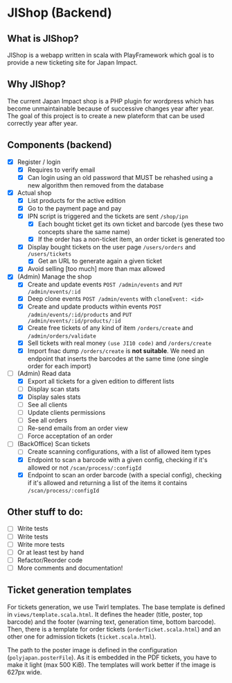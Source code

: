 JIShop (Backend)
================

## What is JIShop?

JIShop is a webapp written in scala with PlayFramework which goal is to provide a new ticketing site for Japan Impact.

## Why JIShop?

The current Japan Impact shop is a PHP plugin for wordpress which has become unmaintainable because of successive changes year
after year. The goal of this project is to create a new plateform that can be used correctly year after year.

## Components (backend)

- [x] Register / login
  -  [x] Requires to verify email
  -  [x] Can login using an old password that MUST be rehashed using a new algorithm then removed from the database
- [x] Actual shop
  -  [x] List products for the active edition 
  -  [x] Go to the payment page and pay
  -  [x] IPN script is triggered and the tickets are sent `/shop/ipn`
    -  [x] Each bought ticket get its own ticket and barcode (yes these two concepts share the same name)
    -  [x] If the order has a non-ticket item, an order ticket is generated too
  -  [x] Display bought tickets on the user page `/users/orders` and `/users/tickets`
    -  [x] Get an URL to generate again a given ticket
  -  [x] Avoid selling [too much] more than max allowed
- [x] (Admin) Manage the shop
  -  [x] Create and update events `POST /admin/events` and `PUT /admin/events/:id`
  -  [x] Deep clone events `POST /admin/events` with `cloneEvent: <id>`
  -  [x] Create and update products within events `POST /admin/events/:id/products` and `PUT /admin/events/:id/products/:id`
  -  [x] Create free tickets of any kind of item `/orders/create` and `/admin/orders/validate`
  -  [x] Sell tickets with real money `(use JI10 code)` and `/orders/create`
  -  [x] Import fnac dump `/orders/create` is **not suitable**. We need an endpoint that inserts the barcodes at the same time (one single order for each import)
- [ ] (Admin) Read data
  -  [x] Export all tickets for a given edition to different lists
  -  [ ] Display scan stats
  -  [x] Display sales stats 
  -  [ ] See all clients
  -  [ ] Update clients permissions
  -  [ ] See all orders
  -  [ ] Re-send emails from an order view
  -  [ ] Force acceptation of an order
- [ ] (BackOffice) Scan tickets
  -  [ ] Create scanning configurations, with a list of allowed item types
  -  [x] Endpoint to scan a barcode with a given config, checking if it's allowed or not `/scan/process/:configId`
  -  [x] Endpoint to scan an order barcode (with a special config), checking if it's allowed and returning a list of the items it contains `/scan/process/:configId`
  
## Other stuff to do:

- [ ] Write tests
- [ ] Write tests
- [ ] Write more tests
- [ ] Or at least test by hand
- [ ] Refactor/Reorder code
- [ ] More comments and documentation!

## Ticket generation templates

For tickets generation, we use Twirl templates. The base template is defined in `views/template.scala.html`. It defines 
the header (title, poster, top barcode) and the footer (warning text, generation time, bottom barcode). Then, there is a
template for order tickets (`orderTicket.scala.html`) and an other one for admission tickets (`ticket.scala.html`).

The path to the poster image is defined in the configuration (`polyjapan.posterFile`). As it is embedded in the PDF 
tickets, you have to make it light (max 500 KiB). The templates will work better if the image is 627px wide.